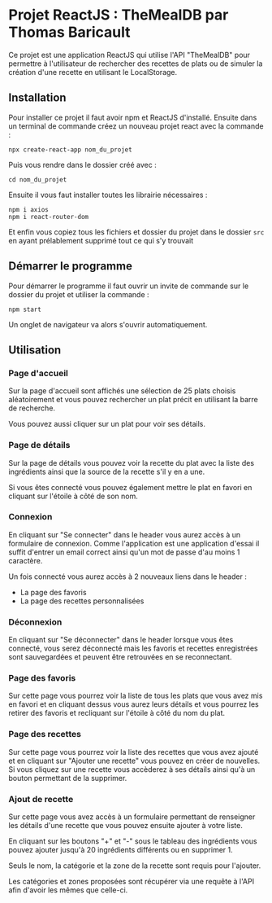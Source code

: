 # Projet ReactJS : TheMealDB par Thomas Baricault

Ce projet est une application ReactJS qui utilise l'API "TheMealDB" pour permettre à l'utilisateur de rechercher des recettes de plats ou de simuler la création d'une recette en utilisant le LocalStorage.

## Installation

Pour installer ce projet il faut avoir npm et ReactJS d'installé. Ensuite dans un terminal de commande créez un nouveau projet react avec la commande :
```
npx create-react-app nom_du_projet
```
Puis vous rendre dans le dossier créé avec :
```
cd nom_du_projet
```
Ensuite il vous faut installer toutes les librairie nécessaires :
```
npm i axios
npm i react-router-dom
```
Et enfin vous copiez tous les fichiers et dossier du projet dans le dossier ```src``` en ayant prélablement supprimé tout ce qui s'y trouvait

## Démarrer le programme

Pour démarrer le programme il faut ouvrir un invite de commande sur le dossier du projet et utiliser la commande :
```
npm start
```
Un onglet de navigateur va alors s'ouvrir automatiquement.

## Utilisation

### Page d'accueil

Sur la page d'accueil sont affichés une sélection de 25 plats choisis aléatoirement et vous pouvez rechercher un plat précit en utilisant la barre de recherche.

Vous pouvez aussi cliquer sur un plat pour voir ses détails.

### Page de détails

Sur la page de détails vous pouvez voir la recette du plat avec la liste des ingrédients ainsi que la source de la recette s'il y en a une.

Si vous êtes connecté vous pouvez également mettre le plat en favori en cliquant sur l'étoile à côté de son nom.

### Connexion

En cliquant sur "Se connecter" dans le header vous aurez accès à un formulaire de connexion. Comme l'application est une application d'essai il suffit d'entrer un email correct ainsi qu'un mot de passe d'au moins 1 caractère.

Un fois connecté vous aurez accès à 2 nouveaux liens dans le header :

- La page des favoris
- La page des recettes personnalisées

### Déconnexion

En cliquant sur "Se déconnecter" dans le header lorsque vous êtes connecté, vous serez déconnecté mais les favoris et recettes enregistrées sont sauvegardées et peuvent être retrouvées en se reconnectant.

### Page des favoris

Sur cette page vous pourrez voir la liste de tous les plats que vous avez mis en favori et en cliquant dessus vous aurez leurs détails et vous pourrez les retirer des favoris et recliquant sur l'étoile à côté du nom du plat.

### Page des recettes

Sur cette page vous pourrez voir la liste des recettes que vous avez ajouté et en cliquant sur "Ajouter une recette" vous pouvez en créer de nouvelles. Si vous cliquez sur une recette vous accèderez à ses détails ainsi qu'à un bouton permettant de la supprimer.

### Ajout de recette

Sur cette page vous avez accès à un formulaire permettant de renseigner les détails d'une recette que vous pouvez ensuite ajouter à votre liste.

En cliquant sur les boutons "+" et "-" sous le tableau des ingrédients vous pouvez ajouter jusqu'à 20 ingrédients différents ou en supprimer 1.

Seuls le nom, la catégorie et la zone de la recette sont requis pour l'ajouter.

Les catégories et zones proposées sont récupérer via une requête à l'API afin d'avoir les mêmes que celle-ci.